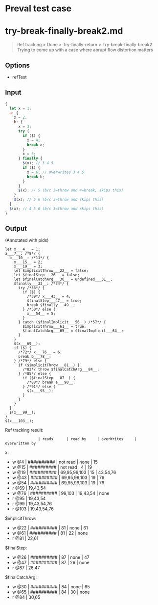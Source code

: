 # Preval test case

# try-break-finally-break2.md

> Ref tracking > Done > Try-finally-return > Try-break-finally-break2
> Trying to come up with a case where abrupt flow distortion matters

## Options

- refTest

## Input

`````js filename=intro
{
  let x = 1;
  a: {
    x = 2;
    b: {
      x = 3;
      try {
        if ($) {
          x = 4;
          break a;
        }
        x = 5;
      } finally {
        $(x); // 3 4 5
        if ($) {
          x = 6; // overwrites 3 4 5
          break b;
        }
      }
      $(x); // 5 (b/c 3=throw and 4=break, skips this)
    }
    $(x); // 5 6 (b/c 3=throw and skips this)
  }
  $(x); // 4 5 6 (b/c 3=throw and skips this)
}
`````

## Output

(Annotated with pids)

`````filename=intro
let x___4__ = 1;
a___7__: /*8*/ {
  b___10__: /*11*/ {
    x___15__ = 2;
    x___19__ = 3;
    let $implicitThrow___22__ = false;
    let $finalStep___26__ = false;
    let $finalCatchArg___30__ = undefined___31__;
    $finally___33__: /*34*/ {
      try /*36*/ {
        if ($) {
          /*39*/ x___43__ = 4;
          $finalStep___47__ = true;
          break $finally___49__;
        } /*50*/ else {
          x___54__ = 5;
        }
      } catch ($finalImplicit___56__) /*57*/ {
        $implicitThrow___61__ = true;
        $finalCatchArg___65__ = $finalImplicit___64__;
      }
    }
    $(x___69__);
    if ($) {
      /*72*/ x___76__ = 6;
      break b___78__;
    } /*79*/ else {
      if ($implicitThrow___81__) {
        /*82*/ throw $finalCatchArg___84__;
      } /*85*/ else {
        if ($finalStep___87__) {
          /*88*/ break a___90__;
        } /*91*/ else {
          $(x___95__);
        }
      }
    }
  }
  $(x___99__);
}
$(x___103__);
`````

Ref tracking result:

                   | reads      | read by     | overWrites     | overwritten by
x:
  - w @4       | ########## | not read    | none           | 15
  - w @15      | ########## | not read    | 4              | 19
  - w @19      | ########## | 69,95,99,103 | 15             | 43,54,76
  - w @43      | ########## | 69,95,99,103 | 19             | 76
  - w @54      | ########## | 69,95,99,103 | 19             | 76
  - r @69      | 19,43,54
  - w @76      | ########## | 99,103      | 19,43,54       | none
  - r @95      | 19,43,54
  - r @99      | 19,43,54,76
  - r @103     | 19,43,54,76

$implicitThrow:
  - w @22          | ########## | 81          | none           | 61
  - w @61          | ########## | 81          | 22             | none
  - r @81          | 22,61

$finalStep:
  - w @26          | ########## | 87          | none           | 47
  - w @47          | ########## | 87          | 26             | none
  - r @87          | 26,47

$finalCatchArg:
  - w @30          | ########## | 84          | none           | 65
  - w @65          | ########## | 84          | 30             | none
  - r @84          | 30,65

